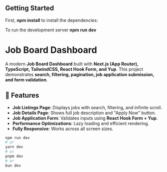 
## Getting Started

First, **npm install** to install the dependencies:

To run the development server
**npm run dev**

# Job Board Dashboard

A modern **Job Board Dashboard** built with **Next.js (App Router), TypeScript, TailwindCSS, React Hook Form, and Yup**. This project demonstrates **search, filtering, pagination, job application submission, and form validation**.

## 🚀 Features
- **Job Listings Page**: Displays jobs with search, filtering, and infinite scroll.
- **Job Details Page**: Shows full job description and "Apply Now" button.
- **Job Application Form**: Validates inputs using **React Hook Form + Yup**.
- **Performance Optimizations**: Lazy loading and efficient rendering.
- **Fully Responsive**: Works across all screen sizes.

```bash
npm run dev
# or
yarn dev
# or
pnpm dev
# or
bun dev
```

